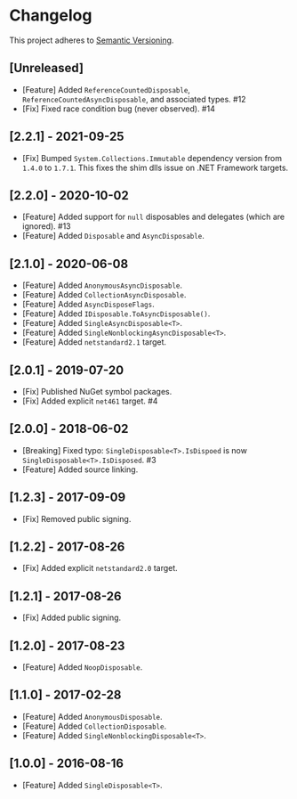 # Changelog
This project adheres to [Semantic Versioning](https://semver.org/spec/v2.0.0.html).

## [Unreleased]

- [Feature] Added `ReferenceCountedDisposable`, `ReferenceCountedAsyncDisposable`, and associated types. #12
- [Fix] Fixed race condition bug (never observed). #14

## [2.2.1] - 2021-09-25
- [Fix] Bumped `System.Collections.Immutable` dependency version from `1.4.0` to `1.7.1`. This fixes the shim dlls issue on .NET Framework targets.

## [2.2.0] - 2020-10-02
- [Feature] Added support for `null` disposables and delegates (which are ignored). #13
- [Feature] Added `Disposable` and `AsyncDisposable`.

## [2.1.0] - 2020-06-08
- [Feature] Added `AnonymousAsyncDisposable`.
- [Feature] Added `CollectionAsyncDisposable`.
- [Feature] Added `AsyncDisposeFlags`.
- [Feature] Added `IDisposable.ToAsyncDisposable()`.
- [Feature] Added `SingleAsyncDisposable<T>`.
- [Feature] Added `SingleNonblockingAsyncDisposable<T>`.
- [Feature] Added `netstandard2.1` target.

## [2.0.1] - 2019-07-20
- [Fix] Published NuGet symbol packages.
- [Fix] Added explicit `net461` target. #4

## [2.0.0] - 2018-06-02
- [Breaking] Fixed typo: `SingleDisposable<T>.IsDispoed` is now `SingleDisposable<T>.IsDisposed`. #3
- [Feature] Added source linking.

## [1.2.3] - 2017-09-09
- [Fix] Removed public signing.

## [1.2.2] - 2017-08-26
- [Fix] Added explicit `netstandard2.0` target.

## [1.2.1] - 2017-08-26
- [Fix] Added public signing.

## [1.2.0] - 2017-08-23
- [Feature] Added `NoopDisposable`.

## [1.1.0] - 2017-02-28
- [Feature] Added `AnonymousDisposable`.
- [Feature] Added `CollectionDisposable`.
- [Feature] Added `SingleNonblockingDisposable<T>`.

## [1.0.0] - 2016-08-16
- [Feature] Added `SingleDisposable<T>`.
